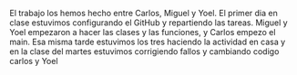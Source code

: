 El trabajo los hemos hecho entre Carlos, Miguel y Yoel. El primer dia en clase estuvimos configurando el GitHub y repartiendo las tareas.
Miguel y Yoel empezaron a hacer las clases y las funciones, y Carlos empezo el main.
Esa misma tarde estuvimos los tres haciendo la actividad en casa y en la clase del martes estuvimos corrigiendo fallos y cambiando codigo carlos y Yoel
